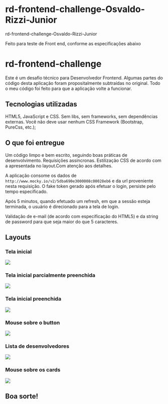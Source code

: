 # rd-frontend-challenge-Osvaldo-Rizzi-Junior
 rd-frontend-challenge-Osvaldo-Rizzi-Junior
 
 Feito para teste de Front end, conforme as especificações abaixo
# rd-frontend-challenge

Este é um desafio técnico para Desenvolvedor Frontend. Algumas partes do código desta aplicação foram propositalmente subtraídas no original. Todo o meu código foi feito para que a aplicação volte a funcionar.

## Tecnologias utilizadas

HTML5, JavaScript e CSS. Sem libs, sem frameworks, sem dependências externas.
Você não deve usar nenhum CSS Framework (Bootstrap, PureCss, etc.);

## O que foi entregue

Um código limpo e bem escrito, seguindo boas práticas de desenvolvimento.
Requisições assíncronas.
Estilização CSS de acordo com a apresentada no layout.Com atenção aos detalhes.

A aplicação consome os dados de `http://www.mocky.io/v2/5dba690e3000008c00028eb6` e da url proveniente nesta requisição. 
O fake token gerado após efetuar o login, persiste pelo tempo especificado. 

Após 5 minutos, quando efetuado um refresh, em  que a sessão esteja terminada, o usuário é direcionado para a tela de login.

Validação de e-mail (de acordo com especificação do HTML5) e da string de password para que seja maior do que 5 caracteres.

## Layouts

### Tela inicial
![](https://github.com/hugocalheira/rd-frontend-challenge/blob/master/layouts/1.png)
### Tela inicial parcialmente preenchida
![](https://github.com/hugocalheira/rd-frontend-challenge/blob/master/layouts/2.png)
### Tela inicial preenchida
![](https://github.com/hugocalheira/rd-frontend-challenge/blob/master/layouts/3.png)
### Mouse sobre o button
![](https://github.com/hugocalheira/rd-frontend-challenge/blob/master/layouts/4.png)
### Lista de desenvolvedores
![](https://github.com/hugocalheira/rd-frontend-challenge/blob/master/layouts/5.png)
### Mouse sobre os cards
![](https://github.com/hugocalheira/rd-frontend-challenge/blob/master/layouts/6.png)

## Boa sorte!
